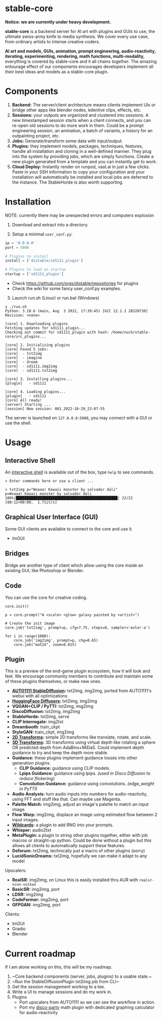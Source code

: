 # stable-core

**Notice: we are currently under heavy development.**

**stable-core** is a backend server for AI art with plugins and GUIs to use, the ultimate swiss-army knife to media synthesis. We cover every use case, from ordinary artists to intense creative coders.

**AI art and models, GUIs, animation, prompt engineering, audio-reactivity, iterating, experimenting, rendering, math functions, multi-modality,** everything is covered by stable-core and it all chains together. The amazing entourage effect of our components encourages developers implement all their best ideas and models as a stable-core plugin. 


# Components

1. **Backend:** The server/client architecture means clients implement UIs or bridge other apps like blender nodes, kdenlive clips, effects, etc.
2. **Sessions:** your outputs are organized and clustered into sessions. A new timestamped session starts when a client connects, and you can re-open old sessions to do more work in them. Could be a prompt engineering session, an animation, a batch of variants, a history for an outpainting project, etc. 
3. **Jobs:** Generate/transform some data with input/output. 
4. **Plugins:** they implement models, packages, techniques, features, handle all installation and cloning in a well-defined manner. They plug into the system by providing jobs, which are simply functions. Create a new plugin generated from a template and you can instantly get to work.
5. **Cloud Deploy:** Instantly render on runpod, vast.ai in just a few clicks. Paste in your SSH information to copy your configuration and your installation will automatically be installed and local jobs are deferred to the instance. The StableHorde is also worth supporting.

# Installation

NOTE: currently there may be unexpected errors and computers explosion

1. Download and extract into a directory.

2. Setup a minimal `user_conf.py`:

```py
ip = '0.0.0.0'
port = 5000

# Plugins to install
install = ['distable/sd1111_plugin']

# Plugins to load on startup
startup = ['sd1111_plugin']
```

   * Check https://github.com/orgs/distable/repositories for plugins
   * Check the wiki for some fancy user_conf.py examples.

3. Launch run.sh (Linux) or run.bat (Windows)

```log
❯ ./run.sh
Python: 3.10.6 (main, Aug  3 2022, 17:39:45) [GCC 12.1.1 20220730]
Revision: <none>

[core] 1. Downloading plugins
Fetching updates for sd1111_plugin...
Checking out commit for sd1111_plugin with hash: /home/nuck/stable-core/src_plugins...

[core] 2. Initializing plugins
[core] Found 5 jobs:
[core]  - txt2img
[core]  - imagine
[core]  - dream
[core]  - sd1111.img2img
[core]  - sd1111.txt2img

[core] 3. Installing plugins...
[plugin]   - sd1111

[core] 4. Loading plugins...
[plugin]   - sd1111
[core] All ready!
[server] Starting ...
[session] New session: 001_2022-10-29_23-07-55
```

   The server is launched on `127.0.0.0:5000`, you may connect with a GUI or use the shell.


# Usage


## Interactive Shell

An [interactive shell](https://github.com/distable/core/wiki#shell) is available out of the box, type `help` to see commands.

```
> Enter commands here or use a client ...

> txt2img p="Woaaa! Kawaii monster by salvador dali"
p=Woaaa! Kawaii monster by salvador dali
100%|███████████████████████████████████████████████| 22/22 [00:12<00:00,  1.71it/s]

```

## Graphical User Interface (GUI)

Some GUI clients are available to connect to the core and use it.

* ImGUI

## Bridges

Bridge are another type of client which allow using the core inside an existing GUI, like Photoshop or Blender.

## Code

You can use the core for creative coding.

```
core.init()

p = core.prompt("A <scale> <glow> galaxy painted by <artist>")

# Create the init image
core.job('txt2img', prompt=p, cfg=7.75, steps=8, sampler='euler-a')

for i in range(1000):
    core.job('img2img', prompt=p, chg=0.65)
    core.job("mat2d", zoom=0.015)
```

## Plugin

This is a preview of the end-game plugin ecosystem, how it will look and feel. We encourage community members to contribute and maintain some of these plugins themselves, or make new ones.

* **[AUTO1111 StableDiffusion](https://github.com/distable/sd1111_plugin):** txt2img, img2img, ported from AUTO1111's webui with all optimizations 
* **[HuggingFace Diffusers](https://github.com/distable/sdhug_plugin):** txt2img, img2img
* **VQGAN+CLIP / PyTTI:** txt2img, img2img
* **DiscoDiffusion:** txt2img, img2img
* **StableHorde:** txt2img, serve
* **CLIP Interrogate:** img2txt
* **Dreambooth**: train_ckpt
* **StyleGAN:** train_ckpt, img2img
* **[2D Transforms](https://github.com/distable/math2d_plugin):** simple 2D transforms like translate, rotate, and scale.
* **[3D Transforms](https://github.com/stablecore-ai/math3d_plugin):** 3D transforms using virtual depth like rotating a sphere OR predicted depth from AdaBins+MiDaS. Could implement depth guidance to try and keep the depth more stable.
* **Guidance:** these plugins implement guidance losses into other generation plugins.
   * **CLIP Guidance:** guidance using CLIP models.
   * **Lpips Guidance:** guidance using lpips. _(used in Disco Diffusion to reduce flickering)_
   * **Convolution Guidance:** guidance using convolutions. _(edge_weight in PyTTI)_
* **Audio Analysis:** turn audio inputs into numbers for audio-reactivity, using FFT and stuff like that. Can maybe use Magenta.
* **Palette Match:** img2img, adjust an image's palette to match an input image.
* **Flow Warp:** img2img, displace an image using estimated flow between 2 input images.
* **[Wildcards](distable/wildcard_plugin):** a plugin to add RNG into your prompts.
* **Whisper:** audio2txt
* **MetaPlugin:** a plugin to string other plugins together, either with job macros or straight-up python. Could be done without a plugin but this allows all clients to automatically support these features.
* **Deforum:** txt2img, technically just a macro of other plugins (sorry)
* **LucidSonicDreams:** txt2img, hopefully we can make it adapt to any model



Upscalers:
  * **RealSR:** img2img, on Linux this is easily installed thru AUR with `realsr-ncnn-vulkan`
  * **BasicSR:** img2img, port
  * **LDSR:** img2img
  * **CodeFormer:** img2img, port
  * **GFPGAN:** img2img, port

Clients:
   * ImGUI
   * Gradio
   * Blender

# Current roadmap

If I am alone working on this, this will be my roadmap.

1. ~Core backend components (server, jobs, plugins) to a usable state.~
2. ~Run the StableDiffusionPlugin txt2img job from CLI~
3. Get the session management working to a tee.
4. Write a UI to manage sessions and do my work in.
5. Plugins
   - Port upscalers from AUTO1111 so we can see the workflow in action.
   - Port my [disco-party](https://github.com/oxysoft/disco-party/) math plugin with dedicated graphing calculator for audio-reactivity
